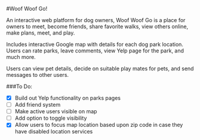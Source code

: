 #Woof Woof Go!

An interactive web platform for dog owners, Woof Woof Go is a place for owners to meet, become friends, share favorite walks, view others online, make plans, meet, and play.

Includes interactive Google map with details for each dog park location.  Users can rate parks, leave comments, view Yelp page for the park, and much more.

Users can view pet details, decide on suitable play mates for pets, and send messages to other users.

###To Do:
- [x] Build out Yelp functionality on parks pages
- [ ] Add friend system
- [ ] Make active users visible on map
- [ ] Add option to toggle visibility
- [x] Allow users to focus map location based upon zip code in case they have disabled location services
